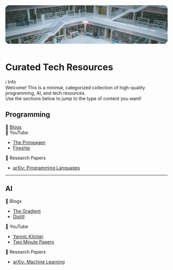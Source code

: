 <link rel="stylesheet" href="css/general.css">

<div style="width:100%; height:120px; overflow:hidden; border-radius:12px;">
  <img src="images/library.jpg" alt="Header" style="width:100%; object-fit:cover; object-position:center top; display:block;">
</div>

<br>

# Curated Tech Resources

<div class="callout callout-info">
  <div class="callout-title">
    <span class="callout-icon">ℹ️</span>
    Info
  </div>
  Welcome! This is a minimal, categorized collection of high-quality programming, AI, and tech resources.<br>
  Use the sections below to jump to the type of content you want!
</div>

## Programming

<div class="callout callout-note">
  <div class="callout-title">
    <span class="callout-icon">📝</span>
	 <a href="programming/blogs.md">Blogs</a>
  </div>
</div>

<div class="callout callout-info">
  <div class="callout-title">
    <span class="callout-icon">🎥</span>
    YouTube
  </div>
  <ul>
    <li><a href="https://www.youtube.com/c/ThePrimeagen">The Primeagen</a></li>
    <li><a href="https://www.youtube.com/c/Fireship">Fireship</a></li>
  </ul>
</div>

<div class="callout callout-note">
  <div class="callout-title">
    <span class="callout-icon">📄</span>
    Research Papers
  </div>
  <ul>
    <li><a href="https://arxiv.org/list/cs.PL/recent">arXiv: Programming Languages</a></li>
  </ul>
</div>

---

## AI

<div class="callout callout-note">
  <div class="callout-title">
    <span class="callout-icon">📝</span>
    Blogs
  </div>
  <ul>
    <li><a href="https://thegradient.pub/">The Gradient</a></li>
    <li><a href="https://distill.pub/">Distill</a></li>
  </ul>
</div>

<div class="callout callout-info">
  <div class="callout-title">
    <span class="callout-icon">🎥</span>
    YouTube
  </div>
  <ul>
    <li><a href="https://www.youtube.com/c/YannicKilcher">Yannic Kilcher</a></li>
    <li><a href="https://www.youtube.com/c/KárolyZsolnai">Two Minute Papers</a></li>
  </ul>
</div>

<div class="callout callout-note">
  <div class="callout-title">
    <span class="callout-icon">📄</span>
    Research Papers
  </div>
  <ul>
    <li><a href="https://arxiv.org/list/cs.LG/recent">arXiv: Machine Learning</a></li>
  </ul>
</div>
